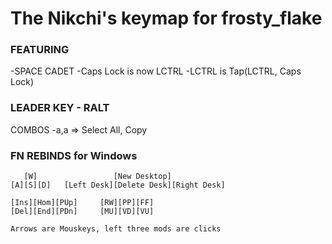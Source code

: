 # The Nikchi's keymap for frosty_flake

### FEATURING
-SPACE CADET 
-Caps Lock is now LCTRL
-LCTRL is Tap(LCTRL, Caps Lock)

### LEADER KEY - RALT
COMBOS
-a,a => Select All, Copy



### FN REBINDS for Windows
```
   [W]                 [New Desktop]
[A][S][D]   [Left Desk][Delete Desk][Right Desk]

[Ins][Hom][PUp]     [RW][PP][FF]
[Del][End][PDn]     [MU][VD][VU]

Arrows are Mouskeys, left three mods are clicks

```
